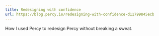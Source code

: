 ```yaml
---
title: Redesigning with confidence
url: https://blog.percy.io/redesigning-with-confidence-d11799845ecb
---
```


How I used Percy to redesign Percy without breaking a sweat.
